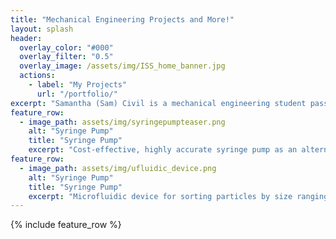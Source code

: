 ```yaml
---
title: "Mechanical Engineering Projects and More!"
layout: splash
header:
  overlay_color: "#000"
  overlay_filter: "0.5"
  overlay_image: /assets/img/ISS_home_banner.jpg
  actions:
    - label: "My Projects"
      url: "/portfolio/"
excerpt: "Samantha (Sam) Civil is a mechanical engineering student passionate about additive manufacturing, the aerospace industry, and funky music!"
feature_row:
  - image_path: assets/img/syringepumpteaser.png
    alt: "Syringe Pump"
    title: "Syringe Pump"
    excerpt: "Cost-effective, highly accurate syringe pump as an alternative to expensive commercial models."
feature_row:
  - image_path: assets/img/ufluidic_device.png
    alt: "Syringe Pump"
    title: "Syringe Pump"
    excerpt: "Microfluidic device for sorting particles by size ranging from 125 – 150 μm, and 425 – 500 μm."
---
```


{% include feature_row %}

